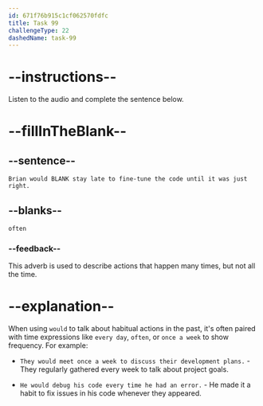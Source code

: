 ```yaml
---
id: 671f76b915c1cf062570fdfc
title: Task 99
challengeType: 22
dashedName: task-99
---
```


<!--
AUDIO REFERENCE:
Maria: While the speaker was going through neural networks, I thought about our project last year. I remember you would often stay late, fine-tuning the code until it was just right. 
-->

# --instructions--

Listen to the audio and complete the sentence below.

# --fillInTheBlank--

## --sentence--

`Brian would BLANK stay late to fine-tune the code until it was just right.`

## --blanks--

`often`

### --feedback--

This adverb is used to describe actions that happen many times, but not all the time.

# --explanation--

When using `would` to talk about habitual actions in the past, it's often paired with time expressions like `every day`, `often`, or `once a week` to show frequency. For example:

- `They would meet once a week to discuss their development plans.` - They regularly gathered every week to talk about project goals.

- `He would debug his code every time he had an error.` - He made it a habit to fix issues in his code whenever they appeared.
